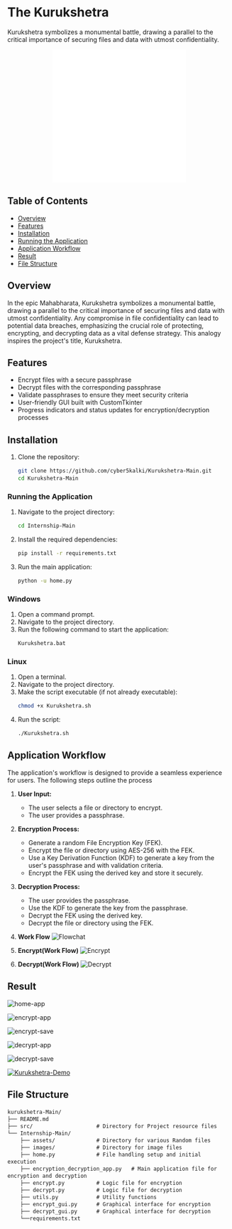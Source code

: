 # The Kurukshetra

Kurukshetra symbolizes a monumental battle, drawing a parallel to the critical importance of securing files and data with utmost confidentiality.

<center><img src="/Internship-Main/images/kurukshetra.gif" alt="Kurukshetra GIF" align="center" width="300"></center>

## Table of Contents

- [Overview](#overview)
- [Features](#features)
- [Installation](#installation)
- [Running the Application](#running-the-application)
- [Application Workflow](#application-workflow)
- [Result](#result)
- [File Structure](#file-structure)


## Overview

In the epic Mahabharata, Kurukshetra symbolizes a monumental battle, drawing a parallel to the critical importance of securing files and data with utmost confidentiality. Any compromise in file confidentiality can lead to potential data breaches, emphasizing the crucial role of protecting, encrypting, and decrypting data as a vital defense strategy. This analogy inspires the project's title, Kurukshetra.

## Features

- Encrypt files with a secure passphrase
- Decrypt files with the corresponding passphrase
- Validate passphrases to ensure they meet security criteria
- User-friendly GUI built with CustomTkinter
- Progress indicators and status updates for encryption/decryption processes

## Installation

1. Clone the repository:
   ```sh
   git clone https://github.com/cyber5kalki/Kurukshetra-Main.git
   cd Kurukshetra-Main
    ```
    
### Running the Application

1. Navigate to the project directory:
    ```sh
    cd Internship-Main
    ```
2. Install the required dependencies:
    ```sh
    pip install -r requirements.txt
    ```    
3. Run the main application:
    ```sh
    python -u home.py
    ```
### Windows

1. Open a command prompt.
2. Navigate to the project directory.
3. Run the following command to start the application:
    ```sh
    Kurukshetra.bat
    ```

### Linux

1. Open a terminal.
2. Navigate to the project directory.
3. Make the script executable (if not already executable):
    ```sh
    chmod +x Kurukshetra.sh
    ```
4. Run the script:
    ```sh
    ./Kurukshetra.sh
    ```
    


## Application Workflow
The application's workflow is designed to provide a seamless experience for users. The following steps outline the process

1. **User Input:**
   - The user selects a file or directory to encrypt.
   - The user provides a passphrase.

2. **Encryption Process:**
   - Generate a random File Encryption Key (FEK).
   - Encrypt the file or directory using AES-256 with the FEK.
   - Use a Key Derivation Function (KDF) to generate a key from the user's passphrase and with validation criteria.
   - Encrypt the FEK using the derived key and store it securely.

3. **Decryption Process:**
   - The user provides the passphrase.
   - Use the KDF to generate the key from the passphrase.
   - Decrypt the FEK using the derived key.
   - Decrypt the file or directory using the FEK.

4. **Work Flow**
![Flowchat](src/Flowchat.jpeg)

5. **Encrypt(Work Flow)**
![Encrypt](src/Encrypt.jpeg)

6. **Decrypt(Work Flow)**
![Decrypt](src/Decrypt.jpeg)

## Result

![home-app](src/Project-Screenshorts/home-app.png)

![encrypt-app](src/Project-Screenshorts/encrypt-app.png)

![encrypt-save](src/Project-Screenshorts/encrypt.png)

![decrypt-app](src/Project-Screenshorts/decrypt-app.png)

![decrypt-save](src/Project-Screenshorts/decrypt.png)

[![Kurukshetra-Demo](src/Kurukshetra.jpg)](https://drive.google.com/file/d/1PQQepLfM7AC0A-OVkK75TcMMQ2jjSzTy/view?usp=sharing)


## File Structure
```plaintext
kurukshetra-Main/
├── README.md
├── src/                    # Directory for Project resource files
└── Internship-Main/
    ├── assets/             # Directory for various Random files
    ├── images/             # Directory for image files
    ├── home.py             # File handling setup and initial execution
    ├── encryption_decryption_app.py   # Main application file for encryption and decryption
    ├── encrypt.py          # Logic file for encryption
    ├── decrypt.py          # Logic file for decryption
    ├── utils.py            # Utility functions
    ├── encrypt_gui.py      # Graphical interface for encryption
    ├── decrypt_gui.py      # Graphical interface for decryption
    └──requirements.txt


    
